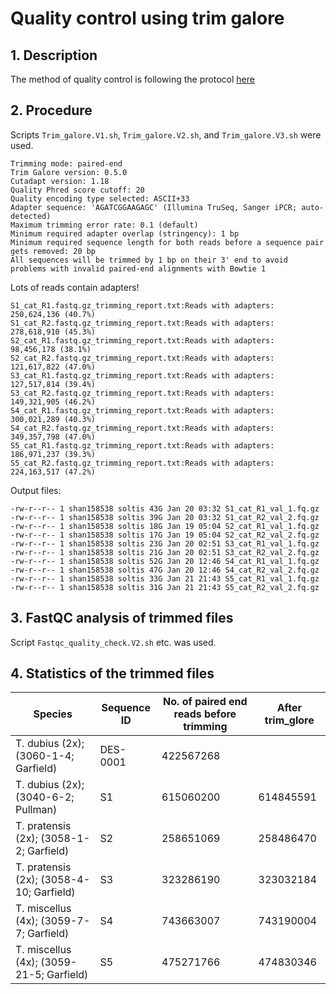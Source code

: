 # Quality control using trim galore
## 1. Description
The method of quality control is following the protocol [here](https://www.epigenesys.eu/en/protocols/bio-informatics/483-quality-control-trimming-and-alignment-of-bisulfite-seq-data-prot-57)

## 2. Procedure
Scripts `Trim_galore.V1.sh`, `Trim_galore.V2.sh`, and `Trim_galore.V3.sh` were used.

```
Trimming mode: paired-end
Trim Galore version: 0.5.0
Cutadapt version: 1.18
Quality Phred score cutoff: 20
Quality encoding type selected: ASCII+33
Adapter sequence: 'AGATCGGAAGAGC' (Illumina TruSeq, Sanger iPCR; auto-detected)
Maximum trimming error rate: 0.1 (default)
Minimum required adapter overlap (stringency): 1 bp
Minimum required sequence length for both reads before a sequence pair gets removed: 20 bp
All sequences will be trimmed by 1 bp on their 3' end to avoid problems with invalid paired-end alignments with Bowtie 1
```

Lots of reads contain adapters!

```
S1_cat_R1.fastq.gz_trimming_report.txt:Reads with adapters:               250,624,136 (40.7%)
S1_cat_R2.fastq.gz_trimming_report.txt:Reads with adapters:               278,618,910 (45.3%)
S2_cat_R1.fastq.gz_trimming_report.txt:Reads with adapters:                98,456,178 (38.1%)
S2_cat_R2.fastq.gz_trimming_report.txt:Reads with adapters:               121,617,822 (47.0%)
S3_cat_R1.fastq.gz_trimming_report.txt:Reads with adapters:               127,517,814 (39.4%)
S3_cat_R2.fastq.gz_trimming_report.txt:Reads with adapters:               149,321,905 (46.2%)
S4_cat_R1.fastq.gz_trimming_report.txt:Reads with adapters:               300,021,289 (40.3%)
S4_cat_R2.fastq.gz_trimming_report.txt:Reads with adapters:               349,357,798 (47.0%)
S5_cat_R1.fastq.gz_trimming_report.txt:Reads with adapters:               186,971,237 (39.3%)
S5_cat_R2.fastq.gz_trimming_report.txt:Reads with adapters:               224,163,517 (47.2%)
```

Output files:
```
-rw-r--r-- 1 shan158538 soltis 43G Jan 20 03:32 S1_cat_R1_val_1.fq.gz
-rw-r--r-- 1 shan158538 soltis 39G Jan 20 03:32 S1_cat_R2_val_2.fq.gz
-rw-r--r-- 1 shan158538 soltis 18G Jan 19 05:04 S2_cat_R1_val_1.fq.gz
-rw-r--r-- 1 shan158538 soltis 17G Jan 19 05:04 S2_cat_R2_val_2.fq.gz
-rw-r--r-- 1 shan158538 soltis 23G Jan 20 02:51 S3_cat_R1_val_1.fq.gz
-rw-r--r-- 1 shan158538 soltis 21G Jan 20 02:51 S3_cat_R2_val_2.fq.gz
-rw-r--r-- 1 shan158538 soltis 52G Jan 20 12:46 S4_cat_R1_val_1.fq.gz
-rw-r--r-- 1 shan158538 soltis 47G Jan 20 12:46 S4_cat_R2_val_2.fq.gz
-rw-r--r-- 1 shan158538 soltis 33G Jan 21 21:43 S5_cat_R1_val_1.fq.gz
-rw-r--r-- 1 shan158538 soltis 31G Jan 21 21:43 S5_cat_R2_val_2.fq.gz
```

## 3. FastQC analysis of trimmed files
Script `Fastqc_quality_check.V2.sh` etc. was used.

## 4. Statistics of the trimmed files
| Species | Sequence ID | No. of paired end reads before trimming | After trim_glore |
| -- | -- | -- | -- |
| T. dubius (2x); (3060-1-4; Garfield) | DES-0001 | 422567268 | |
| T. dubius (2x); (3040-6-2; Pullman) | S1 | 615060200 | 614845591 |
| T. pratensis (2x); (3058-1-2; Garfield) | S2 | 258651069 | 258486470 |
| T. pratensis (2x); (3058-4-10; Garfield) | S3 | 323286190 | 323032184 |
| T. miscellus (4x); (3059-7-7; Garfield) | S4 | 743663007 | 743190004 |
| T. miscellus (4x); (3059-21-5; Garfield) | S5 | 475271766 | 474830346 |


